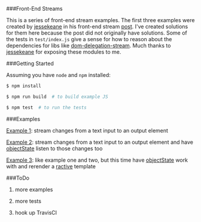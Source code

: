 ###Front-End Streams

This is a series of front-end stream examples. The first three examples were created by [jessekeane](http://words.jessekeane.me/about/) in his front-end stream [post](http://words.jessekeane.me/front-end-streams/). I've created solutions for them here because the post did not originally have solutions. Some of the tests in `test/index.js` give a sense for how to reason about the dependencies for libs like [dom-delegation-stream](https://www.npmjs.com/package/dom-delegation-stream). Much thanks to [jessekeane](http://words.jessekeane.me/about/) for exposing these modules to me.


###Getting Started

Assuming you have `node` and `npm` installed:

```bash
$ npm install

$ npm run build  # to build example JS

$ npm test  # to run the tests
```

###Examples

[Example 1](https://thebigspoon.github.io/frontendstreams/example/ex_1.html): stream changes from a text input to an output element

[Example 2](https://thebigspoon.github.io/frontendstreams/example/ex_2.html): stream changes from a text input to an output element and have [objectState](https://www.npmjs.com/package/objectstate) listen to those changes too

[Example 3](https://thebigspoon.github.io/frontendstreams/example/ex_3.html): like example one and two, but this time have [objectState](https://www.npmjs.com/package/objectstate) work with and rerender a [ractive](https://www.npmjs.com/package/ractive) template


###ToDo
1. more examples

2. more tests

3. hook up TravisCI



